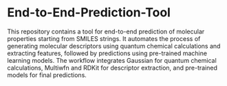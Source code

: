 # End-to-End-Prediction-Tool
This repository contains a tool for end-to-end prediction of molecular properties starting from SMILES strings. It automates the process of generating molecular descriptors using quantum chemical calculations and extracting features, followed by predictions using pre-trained machine learning models. The workflow integrates Gaussian for quantum chemical calculations, Multiwfn and RDKit for descriptor extraction, and pre-trained models for final predictions.
